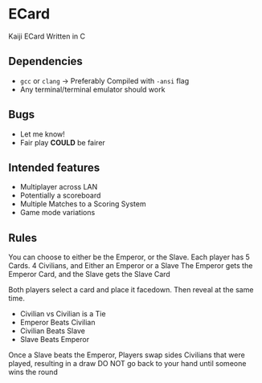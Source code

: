 # ECard
Kaiji ECard Written in C

## Dependencies
- `gcc` or `clang` -> Preferably Compiled with `-ansi` flag
- Any terminal/terminal emulator should work

## Bugs
- Let me know!
- Fair play **COULD** be fairer
## Intended features
- Multiplayer across LAN
- Potentially a scoreboard
- Multiple Matches to a Scoring System
- Game mode variations

## Rules
You can choose to either be the Emperor, or the Slave.
Each player has 5 Cards. 4 Civilians, and Either an Emperor or a Slave
The Emperor gets the Emperor Card, and the Slave gets the Slave Card

Both players select a card and place it facedown. Then reveal at the same time.
- Civilian vs Civilian is a Tie
- Emperor Beats Civilian
- Civilian Beats Slave
- Slave Beats Emperor

Once a Slave beats the Emperor, Players swap sides
Civilians that were played, resulting in a draw DO NOT go back to your hand until someone wins the round
